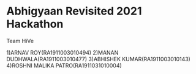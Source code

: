 # Abhigyaan Revisited 2021 Hackathon  


Team HiVe

1)ARNAV ROY(RA1911003010494)
2)MANAN DUDHWALA(RA1911003010477)
3)ABHISHEK KUMAR(RA1911003010143)
4)ROSHNI MALIKA PATRO(RA1911031010004)

